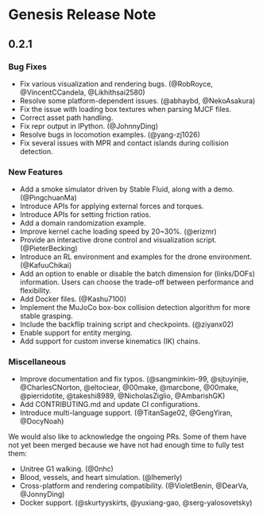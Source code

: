 # Genesis Release Note

## 0.2.1

### Bug Fixes
* Fix various visualization and rendering bugs. (@RobRoyce, @VincentCCandela, @Likhithsai2580)
* Resolve some platform-dependent issues. (@abhaybd, @NekoAsakura)
* Fix the issue with loading box textures when parsing MJCF files.
* Correct asset path handling.
* Fix repr output in IPython. (@JohnnyDing)
* Resolve bugs in locomotion examples. (@yang-zj1026)
* Fix several issues with MPR and contact islands during collision detection.

### New Features
* Add a smoke simulator driven by Stable Fluid, along with a demo. (@PingchuanMa)
* Introduce APIs for applying external forces and torques.
* Introduce APIs for setting friction ratios.
* Add a domain randomization example.
* Improve kernel cache loading speed by 20~30%. (@erizmr)
* Provide an interactive drone control and visualization script. (@PieterBecking)
* Introduce an RL environment and examples for the drone environment. (@KafuuChikai)
* Add an option to enable or disable the batch dimension for (links/DOFs) information. Users can choose the trade-off between performance and flexibility.
* Add Docker files. (@Kashu7100)
* Implement the MuJoCo box-box collision detection algorithm for more stable grasping.
* Include the backflip training script and checkpoints. (@ziyanx02)
* Enable support for entity merging.
* Add support for custom inverse kinematics (IK) chains.

### Miscellaneous
* Improve documentation and fix typos. (@sangminkim-99, @sjtuyinjie, @CharlesCNorton, @eltociear, @00make, @marcbone, @00make, @pierridotite, @takeshi8989, @NicholasZiglio, @AmbarishGK)
* Add CONTRIBUTING.md and update CI configurations.
* Introduce multi-language support. (@TitanSage02, @GengYiran, @DocyNoah)

We would also like to acknowledge the ongoing PRs. Some of them have not yet been merged because we have not had enough time to fully test them:
* Unitree G1 walking. (@0nhc)
* Blood, vessels, and heart simulation. (@lhemerly)
* Cross-platform and rendering compatibility. (@VioletBenin, @DearVa, @JonnyDing)
* Docker support. (@skurtyyskirts, @yuxiang-gao, @serg-yalosovetsky)
